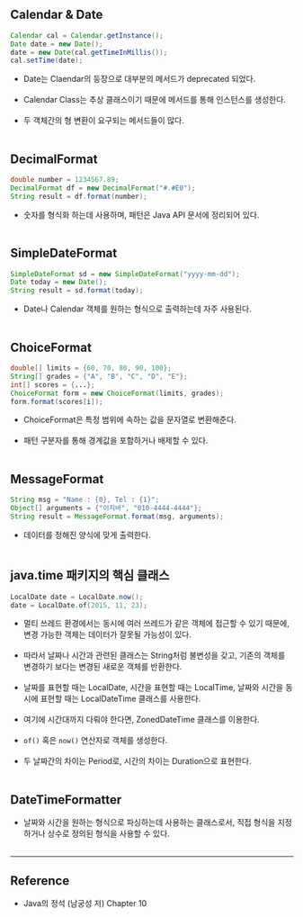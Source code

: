 Calendar & Date
---------------

```java
Calendar cal = Calendar.getInstance();
Date date = new Date();
date = new Date(cal.getTimeInMillis());
cal.setTime(date);
```

-	Date는 Claendar의 등장으로 대부분의 메서드가 deprecated 되었다.<br><br>
-	Calendar Class는 추상 클래스이기 때문에 메서드를 통해 인스턴스를 생성한다.<br><br>
-	두 객체간의 형 변환이 요구되는 메서드들이 많다.<br><br>

DecimalFormat
-------------

```java
double number = 1234567.89;
DecimalFormat df = new DecimalFormat("#.#E0");
String result = df.format(number);
```

-	숫자를 형식화 하는데 사용하며, 패턴은 Java API 문서에 정리되어 있다.<br><br>

SimpleDateFormat
----------------

```java
SimpleDateFormat sd = new SimpleDateFormat("yyyy-mm-dd");
Date today = new Date();
String result = sd.format(today);
```

-	Date나 Calendar 객체를 원하는 형식으로 출력하는데 자주 사용된다.<br><br>

ChoiceFormat
------------

```java
double[] limits = {60, 70, 80, 90, 100};
String[] grades = {"A", "B", "C", "D", "E"};
int[] scores = {...};
ChoiceFormat form = new ChoiceFormat(limits, grades);
form.format(scores[i]);
```

-	ChoiceFormat은 특정 범위에 속하는 값을 문자열로 변환해준다.<br><br>
-	패턴 구분자를 통해 경계값을 포함하거나 배제할 수 있다.<br><br>

MessageFormat
-------------

```java
String msg = "Name : {0}, Tel : {1}";
Object[] arguments = {"이지바", "010-4444-4444"};
String result = MessageFormat.format(msg, arguments);
```

-	데이터를 정해진 양식에 맞게 출력한다.<br><br>

java.time 패키지의 핵심 클래스
------------------------------

```java
LocalDate date = LocalDate.now();
date = LocalDate.of(2015, 11, 23);
```

-	멀티 쓰레드 환경에서는 동시에 여러 쓰레드가 같은 객체에 접근할 수 있기 때문에, 변경 가능한 객체는 데이터가 잘못될 가능성이 있다.<br><br>
-	따라서 날짜나 시간과 관련된 클래스는 String처럼 불변성을 갖고, 기존의 객체를 변경하기 보다는 변경된 새로운 객체를 반환한다.<br><br>
-	날짜를 표현할 때는 LocalDate, 시간을 표현할 때는 LocalTime, 날짜와 시간을 동시에 표현할 때는 LocalDateTime 클래스를 사용한다.<br><br>
-	여기에 시간대까지 다뤄야 한다면, ZonedDateTime 클래스를 이용한다.<br><br>
-	`of()` 혹은 `now()` 연산자로 객체를 생성한다.<br><br>
-	두 날짜간의 차이는 Period로, 시간의 차이는 Duration으로 표현한다.<br><br>

DateTimeFormatter
-----------------

-	날짜와 시간을 원하는 형식으로 파싱하는데 사용하는 클래스로서, 직접 형식을 지정하거나 상수로 정의된 형식을 사용할 수 있다.<br><br>

---

Reference
---------

-	Java의 정석 (남궁성 저) Chapter 10
